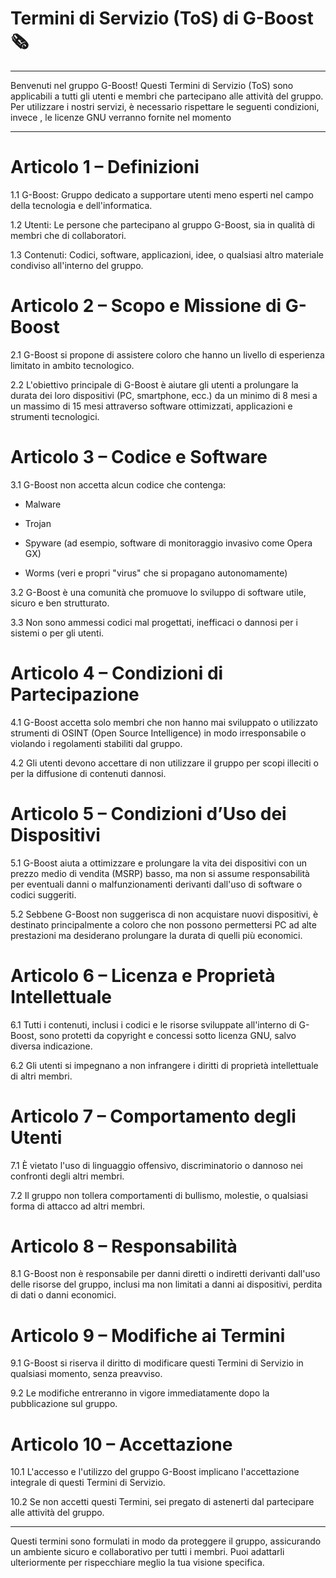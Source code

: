 # Termini di Servizio (ToS) di G-Boost 🗞️
---------------------------------------

Benvenuti nel gruppo G-Boost! Questi Termini di Servizio (ToS) sono applicabili a tutti gli utenti e membri che partecipano alle attività del gruppo. Per utilizzare i nostri servizi, è necessario rispettare le seguenti condizioni, invece , le licenze GNU verranno fornite nel momento

---------------------------------------

# Articolo 1 – Definizioni
1.1 G-Boost: Gruppo dedicato a supportare utenti meno esperti nel campo della tecnologia e dell'informatica.

1.2 Utenti: Le persone che partecipano al gruppo G-Boost, sia in qualità di membri che di collaboratori.

1.3 Contenuti: Codici, software, applicazioni, idee, o qualsiasi altro materiale condiviso all'interno del gruppo.


# Articolo 2 – Scopo e Missione di G-Boost
2.1 G-Boost si propone di assistere coloro che hanno un livello di esperienza limitato in ambito tecnologico.

2.2 L'obiettivo principale di G-Boost è aiutare gli utenti a prolungare la durata dei loro dispositivi (PC, smartphone, ecc.) da un minimo di 8 mesi a un massimo di 15 mesi 
attraverso software ottimizzati, applicazioni e strumenti tecnologici.

# Articolo 3 – Codice e Software
3.1 G-Boost non accetta alcun codice che contenga:

- Malware

- Trojan

- Spyware (ad esempio, software di monitoraggio invasivo come Opera GX)

- Worms (veri e propri "virus" che si propagano autonomamente)

3.2 G-Boost è una comunità che promuove lo sviluppo di software utile, sicuro e ben strutturato.

3.3 Non sono ammessi codici mal progettati, inefficaci o dannosi per i sistemi o per gli utenti.


# Articolo 4 – Condizioni di Partecipazione
4.1 G-Boost accetta solo membri che non hanno mai sviluppato o utilizzato strumenti di OSINT (Open Source Intelligence) in modo irresponsabile o violando i regolamenti stabiliti
dal gruppo.

4.2 Gli utenti devono accettare di non utilizzare il gruppo per scopi illeciti o per la diffusione di contenuti dannosi.


# Articolo 5 – Condizioni d’Uso dei Dispositivi
5.1 G-Boost aiuta a ottimizzare e prolungare la vita dei dispositivi con un prezzo medio di vendita (MSRP) basso, ma non si assume responsabilità per eventuali danni o malfunzionamenti derivanti dall'uso di software o codici suggeriti.

5.2 Sebbene G-Boost non suggerisca di non acquistare nuovi dispositivi, è destinato principalmente a coloro che non possono permettersi PC ad alte prestazioni ma desiderano prolungare la durata di quelli più economici.

# Articolo 6 – Licenza e Proprietà Intellettuale
6.1 Tutti i contenuti, inclusi i codici e le risorse sviluppate all'interno di G-Boost, sono protetti da copyright e concessi sotto licenza GNU, salvo diversa indicazione.

6.2 Gli utenti si impegnano a non infrangere i diritti di proprietà intellettuale di altri membri.

# Articolo 7 – Comportamento degli Utenti
7.1 È vietato l'uso di linguaggio offensivo, discriminatorio o dannoso nei confronti degli altri membri.

7.2 Il gruppo non tollera comportamenti di bullismo, molestie, o qualsiasi forma di attacco ad altri membri.

# Articolo 8 – Responsabilità
8.1 G-Boost non è responsabile per danni diretti o indiretti derivanti dall'uso delle risorse del gruppo, inclusi ma non limitati a danni ai dispositivi, perdita di dati o danni economici.

# Articolo 9 – Modifiche ai Termini
9.1 G-Boost si riserva il diritto di modificare questi Termini di Servizio in qualsiasi momento, senza preavviso.

9.2 Le modifiche entreranno in vigore immediatamente dopo la pubblicazione sul gruppo.

# Articolo 10 – Accettazione
10.1 L'accesso e l'utilizzo del gruppo G-Boost implicano l'accettazione integrale di questi Termini di Servizio.

10.2 Se non accetti questi Termini, sei pregato di astenerti dal partecipare alle attività del gruppo.

---------------------------------------

Questi termini sono formulati in modo da proteggere il gruppo, assicurando un ambiente sicuro e collaborativo per tutti i membri. Puoi adattarli ulteriormente per rispecchiare meglio la tua visione specifica.
